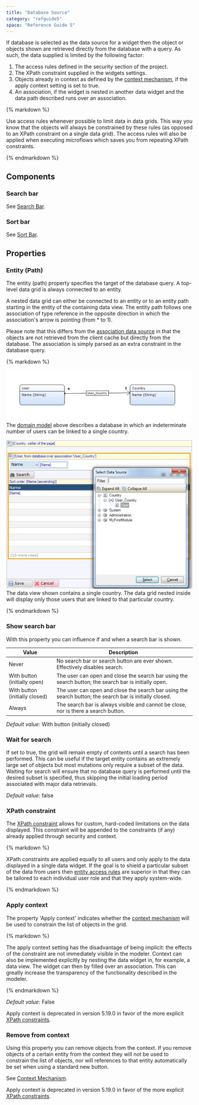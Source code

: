 ```yaml
---
title: "Database Source"
category: "refguide5"
space: "Reference Guide 5"
---
```



If database is selected as the data source for a widget then the object or objects shown are retrieved directly from the database with a query. As such, the data supplied is limited by the following factor:

1.  The access rules defined in the security section of the project.
2.  The XPath constraint supplied in the widgets settings.
3.  Objects already in context as defined by the [context mechanism](Context+Mechanism), if the apply context setting is set to true.
4.  An association, if the widget is nested in another data widget and the data path described runs over an association.

<div class="alert alert-success">{% markdown %}

Use access rules whenever possible to limit data in data grids. This way you know that the objects will always be constrained by these rules (as opposed to an XPath constraint on a single data grid). The access rules will also be applied when executing microflows which saves you from repeating XPath constraints.

{% endmarkdown %}</div>

## Components

### Search bar

See [Search Bar](Search+Bar).

### Sort bar

See [Sort Bar](Sort+Bar).

## Properties

### Entity (Path)

The entity (path) property specifies the target of the database query. A top-level data grid is always connected to an entity.

A nested data grid can either be connected to an entity or to an entity path starting in the entity of the containing data view. The entity path follows one association of type reference in the opposite direction in which the association's arrow is pointing (from * to 1).

Please note that this differs from the [association data source](Association+Source) in that the objects are not retrieved from the client cache but directly from the database. The association is simply parsed as an extra constraint in the database query.

<div class="alert alert-info">{% markdown %}

![](attachments/4522257/4751410.jpg)
The [domain model](Domain+Model) above describes a database in which an indeterminate number of users can be linked to a single country.

![](attachments/4522257/4751413.jpg)
The data view shown contains a single country. The data grid nested inside will display only those users that are linked to that particular country.

{% endmarkdown %}</div>

### Show search bar

With this property you can influence if and when a search bar is shown.

<table><thead><tr><th class="confluenceTh">Value</th><th class="confluenceTh">Description</th></tr></thead><tbody><tr><td class="confluenceTd">Never</td><td class="confluenceTd">No search bar or search button are ever shown. Effectively disables search.</td></tr><tr><td class="confluenceTd">With button (initially open)</td><td class="confluenceTd">The user can open and close the search bar using the search button; the search bar is initially open.</td></tr><tr><td class="confluenceTd">With button (initially closed)</td><td class="confluenceTd">The user can open and close the search bar using the search button; the search bar is initially closed.</td></tr><tr><td class="confluenceTd">Always</td><td class="confluenceTd">The search bar is always visible and cannot be close, nor is there a search button.</td></tr></tbody></table>

_Default value:_ With button (initially closed)

### Wait for search

If set to true, the grid will remain empty of contents until a search has been performed. This can be useful if the target entity contains an extremely large set of objects but most mutations only require a subset of the data. Waiting for search will ensure that no database query is performed until the desired subset is specified, thus skipping the initial loading period associated with major data retrievals.

_Default value:_ false

### XPath constraint

The [XPath constraint](XPath+Constraints) allows for custom, hard-coded limitations on the data displayed. This constraint will be appended to the constraints (if any) already applied through security and context.

<div class="alert alert-warning">{% markdown %}

XPath constraints are applied equally to all users and only apply to the data displayed in a single data widget. If the goal is to shield a particular subset of the data from users then [entity access rules](Access+Rules) are superior in that they can be tailored to each individual user role and that they apply system-wide.

{% endmarkdown %}</div>

### Apply context

The property 'Apply context' indicates whether the [context mechanism](Context+Mechanism) will be used to constrain the list of objects in the grid.

<div class="alert alert-success">{% markdown %}

The apply context setting has the disadvantage of being implicit: the effects of the constraint are not immediately visible in the modeler. Context can also be implemented explicitly by nesting the data widget in, for example, a data view. The widget can then by filled over an association. This can greatly increase the transparency of the functionality described in the modeler.

{% endmarkdown %}</div>

_Default value_: False

Apply context is deprecated in version 5.19.0 in favor of the more explicit [XPath constraints](XPath+Constraints).

### Remove from context

Using this property you can remove objects from the context. If you remove objects of a certain entity from the context they will not be used to constrain the list of objects, nor will references to that entity automatically be set when using a standard new button.

See [Context Mechanism](Context+Mechanism).

Apply context is deprecated in version 5.19.0 in favor of the more explicit [XPath constraints](XPath+Constraints).